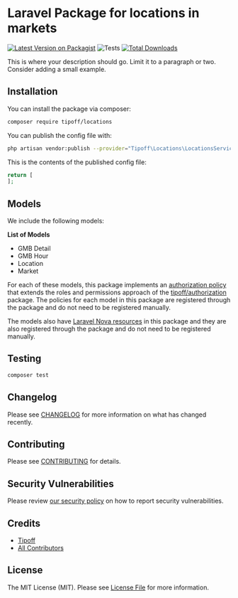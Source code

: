 # Laravel Package for locations in markets

[![Latest Version on Packagist](https://img.shields.io/packagist/v/tipoff/locations.svg?style=flat-square)](https://packagist.org/packages/tipoff/locations)
![Tests](https://github.com/tipoff/locations/workflows/Tests/badge.svg)
[![Total Downloads](https://img.shields.io/packagist/dt/tipoff/locations.svg?style=flat-square)](https://packagist.org/packages/tipoff/locations)


This is where your description should go. Limit it to a paragraph or two. Consider adding a small example.

## Installation

You can install the package via composer:

```bash
composer require tipoff/locations
```

You can publish the config file with:
```bash
php artisan vendor:publish --provider="Tipoff\Locations\LocationsServiceProvider" --tag="locations-config"
```

This is the contents of the published config file:

```php
return [
];
```

## Models

We include the following models:

**List of Models**

- GMB Detail
- GMB Hour
- Location
- Market

For each of these models, this package implements an [authorization policy](https://laravel.com/docs/8.x/authorization) that extends the roles and permissions approach of the [tipoff/authorization](https://github.com/tipoff/authorization) package. The policies for each model in this package are registered through the package and do not need to be registered manually.

The models also have [Laravel Nova resources](https://nova.laravel.com/docs/3.0/resources/) in this package and they are also registered through the package and do not need to be registered manually.

## Testing

```bash
composer test
```

## Changelog

Please see [CHANGELOG](CHANGELOG.md) for more information on what has changed recently.

## Contributing

Please see [CONTRIBUTING](.github/CONTRIBUTING.md) for details.

## Security Vulnerabilities

Please review [our security policy](../../security/policy) on how to report security vulnerabilities.

## Credits

- [Tipoff](https://github.com/tipoff)
- [All Contributors](../../contributors)

## License

The MIT License (MIT). Please see [License File](LICENSE.md) for more information.
